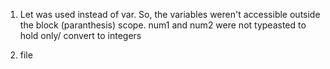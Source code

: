 1. Let was used instead of var. So, the variables weren't accessible outside the block (paranthesis) scope. num1 and num2 were not typeasted to hold only/ convert to integers

2. file